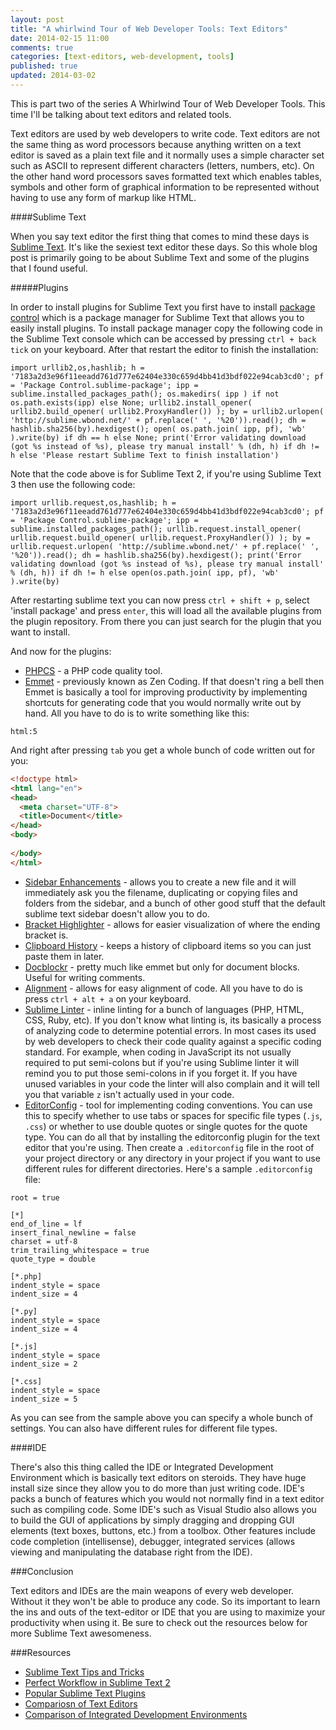 ```yaml
---
layout: post
title: "A whirlwind Tour of Web Developer Tools: Text Editors"
date: 2014-02-15 11:00
comments: true
categories: [text-editors, web-development, tools]
published: true
updated: 2014-03-02
---
```


This is part two of the series A Whirlwind Tour of Web Developer Tools. This time I'll be talking about text editors and related tools.

Text editors are used by web developers to write code. Text editors are not the same thing as word processors because anything written on a text editor is saved as a plain text file and it normally uses a simple character set such as ASCII to represent different characters (letters, numbers, etc). On the other hand word processors saves formatted text which enables tables, symbols and other form of graphical information to be represented without having to use any form of markup like HTML.

<!--more-->


####Sublime Text

When you say text editor the first thing that comes to mind these days is [Sublime Text](http://www.sublimetext.com/). It's like the sexiest text editor these days. So this whole blog post is primarily going to be about Sublime Text and some of the plugins that I found useful.


#####Plugins

In order to install plugins for Sublime Text you first have to install [package control](https://sublime.wbond.net/) which is a package manager for Sublime Text that allows you to easily install plugins. To install package manager copy the following code in the Sublime Text console which can be accessed by pressing `ctrl + back tick` on your keyboard. After that restart the editor to finish the installation:

```
import urllib2,os,hashlib; h = '7183a2d3e96f11eeadd761d777e62404e330c659d4bb41d3bdf022e94cab3cd0'; pf = 'Package Control.sublime-package'; ipp = sublime.installed_packages_path(); os.makedirs( ipp ) if not os.path.exists(ipp) else None; urllib2.install_opener( urllib2.build_opener( urllib2.ProxyHandler()) ); by = urllib2.urlopen( 'http://sublime.wbond.net/' + pf.replace(' ', '%20')).read(); dh = hashlib.sha256(by).hexdigest(); open( os.path.join( ipp, pf), 'wb' ).write(by) if dh == h else None; print('Error validating download (got %s instead of %s), please try manual install' % (dh, h) if dh != h else 'Please restart Sublime Text to finish installation')
```

Note that the code above is for Sublime Text 2, if you're using Sublime Text 3 then use the following code:

```
import urllib.request,os,hashlib; h = '7183a2d3e96f11eeadd761d777e62404e330c659d4bb41d3bdf022e94cab3cd0'; pf = 'Package Control.sublime-package'; ipp = sublime.installed_packages_path(); urllib.request.install_opener( urllib.request.build_opener( urllib.request.ProxyHandler()) ); by = urllib.request.urlopen( 'http://sublime.wbond.net/' + pf.replace(' ', '%20')).read(); dh = hashlib.sha256(by).hexdigest(); print('Error validating download (got %s instead of %s), please try manual install' % (dh, h)) if dh != h else open(os.path.join( ipp, pf), 'wb' ).write(by)
```

After restarting sublime text you can now press `ctrl + shift + p`, select 'install package' and press `enter`, this will load all the available plugins from the plugin repository. From there you can just search for the plugin that you want to install. 

And now for the plugins:

- [PHPCS](https://github.com/benmatselby/sublime-phpcs) - a PHP code quality tool.
- [Emmet](http://emmet.io/) - previously known as Zen Coding. If that doesn't ring a bell then Emmet is basically a tool for improving productivity by implementing shortcuts for generating code that you would normally write out by hand. All you have to do is to write something like this:

```
html:5
```

And right after pressing `tab` you get a whole bunch of code written out for you:

```html
<!doctype html>
<html lang="en">
<head>
  <meta charset="UTF-8">
  <title>Document</title>
</head>
<body>
	
</body>
</html>
```

- [Sidebar Enhancements](https://github.com/titoBouzout/SideBarEnhancements) - allows you to create a new file and it will immediately ask you the filename, duplicating or copying files and folders from the sidebar, and a bunch of other good stuff that the default sublime text sidebar doesn't allow you to do. 
- [Bracket Highlighter](https://github.com/facelessuser/BracketHighlighter) - allows for easier visualization of where the ending bracket is.
- [Clipboard History](https://github.com/kemayo/sublime-text-2-clipboard-history) - keeps a history of clipboard items so you can just paste them in later.
- [Docblockr](https://github.com/spadgos/sublime-jsdocs) - pretty much like emmet but only for document blocks. Useful for writing comments.
- [Alignment](https://github.com/wbond/sublime_alignment) - allows for easy alignment of code. All you have to do is press `ctrl + alt + a` on your keyboard.
- [Sublime Linter](https://github.com/SublimeLinter/SublimeLinter-for-ST2) - inline linting for a bunch of languages (PHP, HTML, CSS, Ruby, etc). If you don't know what linting is, its basically a process of analyzing code to determine potential errors. In most cases its used by web developers to check their code quality against a specific coding standard. For example, when coding in JavaScript its not usually required to put semi-colons but if you're using Sublime linter it will remind you to put those semi-colons in if you forget it. If you have unused variables in your code the linter will also complain and it will tell you that variable `z` isn't actually used in your code.
- [EditorConfig](https://github.com/sindresorhus/editorconfig-sublime) - tool for implementing coding conventions. You can use this to specify whether to use tabs or spaces for specific file types (`.js`, `.css`) or whether to use double quotes or single quotes for the quote type. You can do all that by installing the editorconfig plugin for the text editor that you're using. Then create a `.editorconfig` file in the root of your project directory or any directory in your project if you want to use different rules for different directories. Here's a sample `.editorconfig` file:

```
root = true

[*]
end_of_line = lf
insert_final_newline = false
charset = utf-8
trim_trailing_whitespace = true
quote_type = double

[*.php]
indent_style = space
indent_size = 4

[*.py]
indent_style = space
indent_size = 4

[*.js]
indent_style = space
indent_size = 2

[*.css]
indent_style = space
indent_size = 5
```

As you can see from the sample above you can specify a whole bunch of settings. You can also have different rules for different file types.

####IDE

There's also this thing called the IDE or Integrated Development Environment which is basically text editors on steroids. They have huge install size since they allow you to do more than just writing code. IDE's packs a bunch of features which you would not normally find in a text editor such as compiling code. Some IDE's such as Visual Studio also allows you to build the GUI of applications by simply dragging and dropping GUI elements (text boxes, buttons, etc.) from a toolbox. Other features include code completion (intellisense), debugger, integrated services (allows viewing and manipulating the database right from the IDE).


###Conclusion

Text editors and IDEs are the main weapons of every web developer. Without it they won't be able to produce any code. So its important to learn the ins and outs of the text-editor or IDE that you are using to maximize your productivity when using it. Be sure to check out the resources below for more Sublime Text awesomeness.

###Resources

- [Sublime Text Tips and Tricks](http://www.hongkiat.com/blog/sublime-text-tips/)
- [Perfect Workflow in Sublime Text 2](https://tutsplus.com/course/improve-workflow-in-sublime-text-2/)
- [Popular Sublime Text Plugins](https://sublime.wbond.net/browse/popular)
- [Compariosn of Text Editors](http://en.wikipedia.org/wiki/Comparison_of_text_editors)
- [Comparison of Integrated Development Environments](http://en.wikipedia.org/wiki/Comparison_of_integrated_development_environments)